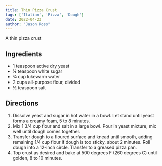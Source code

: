 ```yaml
---
title: Thin Pizza Crust
tags: ['Italian', 'Pizza', 'Dough']
date: 2022-04-23
author: "Jason Ross"
---
```


A thin pizza crust

## Ingredients

- 1 teaspoon active dry yeast
- ¼ teaspoon white sugar
- ¾ cup lukewarm water
- 2 cups all-purpose flour, divided
- ½ teaspoon salt

## Directions

1. Dissolve yeast and sugar in hot water in a bowl. Let stand until yeast forms a creamy foam, 5 to 8 minutes.
2. Mix 1 3/4 cup flour and salt in a large bowl. Pour in yeast mixture; mix well until dough comes together.
3. Transfer dough to a floured surface and knead until smooth, adding remaining 1/4 cup flour if dough is too sticky, about 2 minutes. Roll dough into a 12-inch circle. Transfer to a greased pizza pan.
4. Top crust as desired and bake at 500 degrees F (260 degrees C) until golden, 8 to 10 minutes.